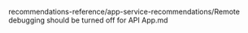 recommendations-reference/app-service-recommendations/Remote debugging should be turned off for API App.md